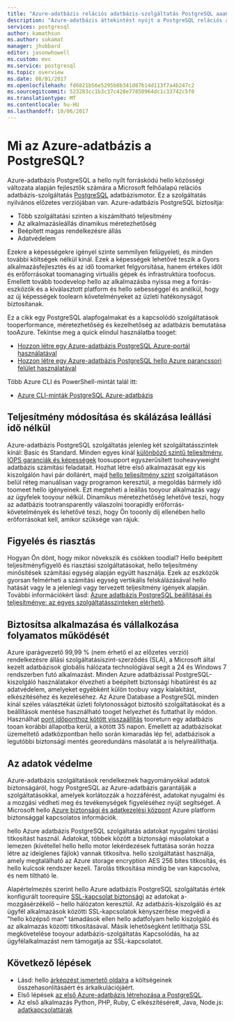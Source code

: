 ```yaml
---
title: "Azure-adatbázis relációs adatbázis-szolgáltatás PostgreSQL aaaOverview |} Microsoft Docs"
description: "Azure-adatbázis áttekintést nyújt a PostgreSQL relációs adatbázis-szolgáltatás."
services: postgresql
author: kamathsun
ms.author: sukamat
manager: jhubbard
editor: jasonwhowell
ms.custom: mvc
ms.service: postgresql
ms.topic: overview
ms.date: 08/01/2017
ms.openlocfilehash: fd6821b56e5295b8b341d87b14d113f7a4b247c2
ms.sourcegitcommit: 523283cc1b3c37c428e77850964dc1c33742c5f0
ms.translationtype: MT
ms.contentlocale: hu-HU
ms.lasthandoff: 10/06/2017
---
```

# <a name="what-is-azure-database-for-postgresql"></a>Mi az Azure-adatbázis a PostgreSQL?

Azure-adatbázis PostgreSQL a hello nyílt forráskódú hello közösségi változata alapján fejlesztők számára a Microsoft felhőalapú relációs adatbázis-szolgáltatás [PostgreSQL](https://www.postgresql.org/) adatbázismotor. Ez a szolgáltatás nyilvános előzetes verziójában van. Azure-adatbázis PostgreSQL biztosítja:
- Több szolgáltatási szinten a kiszámítható teljesítmény
- Az alkalmazásleállás dinamikus méretezhetőség
- Beépített magas rendelkezésre állás
- Adatvédelem

Ezekre a képességekre igényel szinte semmilyen felügyeleti, és minden további költségek nélkül kínál. Ezek a képességek lehetővé teszik a Gyors alkalmazásfejlesztés és az idő toomarket felgyorsítása, hanem értékes időt és erőforrásokat toomanaging virtuális gépek és infrastruktúra toofocus. Emellett tovább toodevelop hello az alkalmazásba nyissa meg a forrás-eszközök és a kiválasztott platform és hello sebességgel és anélkül, hogy az új képességek toolearn követelményeket az üzleti hatékonyságot biztosítanak. 

Ez a cikk egy PostgreSQL alapfogalmakat és a kapcsolódó szolgáltatások tooperformance, méretezhetőség és kezelhetőség az adatbázis bemutatása tooAzure. Tekintse meg a quick elindul használatba tooget:

- [Hozzon létre egy Azure-adatbázis PostgreSQL Azure-portál használatával](quickstart-create-server-database-portal.md)
- [Hozzon létre egy Azure-adatbázis PostgreSQL hello Azure parancssori felület használatával](quickstart-create-server-database-azure-cli.md)

Több Azure CLI és PowerShell-mintát talál itt:

- [Azure CLI-minták PostgreSQL Azure-adatbázis](./sample-scripts-azure-cli.md)

## <a name="adjust-performance-and-scale-without-downtime"></a>Teljesítmény módosítása és skálázása leállási idő nélkül

Azure-adatbázis PostgreSQL szolgáltatás jelenleg két szolgáltatásszintek kínál: Basic és Standard. Minden egyes kínál [különböző szintű teljesítmény, IOPS garanciák és képességek](concepts-service-tiers.md) toosupport egyszerűsített tooheavyweight adatbázis számítási feladatait. Hozhat létre első alkalmazását egy kis kiszolgálón havi pár dollárért, majd [hello teljesítmény szint](scripts/sample-scale-server-up-or-down.md) szolgáltatáson belül réteg manuálisan vagy programon keresztül, a megoldás bármely idő toomeet hello igényeinek. Ezt megteheti a leállás tooyour alkalmazás vagy az ügyfelek tooyour nélkül. Dinamikus méretezhetőség lehetővé teszi, hogy az adatbázis tootransparently válaszolni toorapidly erőforrás-követelmények és lehetővé teszi, hogy Ön tooonly díj ellenében hello erőforrásokat kell, amikor szüksége van rájuk.

## <a name="monitoring-and-alerting"></a>Figyelés és riasztás
Hogyan Ön dönt, hogy mikor növekszik és csökken toodial? Hello beépített teljesítményfigyelő és riasztási szolgáltatásokat, hello teljesítmény minősítések számítási egység alapján együtt használja. Ezek az eszközök gyorsan felmérheti a számítási egység vertikális felskálázásával hello hatását vagy le a jelenlegi vagy tervezett teljesítmény igények alapján. További információkért lásd: [Azure adatbázis PostgreSQL beállításai és teljesítménye: az egyes szolgáltatásszinteken elérhető](./concepts-service-tiers.md).

## <a name="keep-your-app-and-business-running"></a>Biztosítsa alkalmazása és vállalkozása folyamatos működését
Azure iparágvezető 99,99 % (nem érhető el az előzetes verzió) rendelkezésre állási szolgáltatásiszint-szerződés (SLA), a Microsoft által kezelt adatbázisok globális hálózata technológiával segít a 24 és Windows 7 rendszerben futó alkalmazást. Minden Azure adatbázissal PostgreSQL-kiszolgáló használatakor élvezheti a beépített biztonsági hibatűrést és az adatvédelem, amelyeket egyébként külön toobuy vagy kialakítást, elkészítéséhez és kezeléséhez. Az Azure Database a PostgreSQL minden kínál széles választékát üzleti folytonosságot biztosító szolgáltatásokat és a beállítások mentése használható tooget helyezhet és futtathat ily módon. Használhat [pont időponthoz kötött visszaállítás](howto-restore-server-portal.md) tooreturn egy adatbázis tooan korábbi állapotba kerül, a kötött 35 napon. Emellett az adatbázisokat üzemeltető adatközpontban hello során kimaradás lép fel, adatbázisok a legutóbbi biztonsági mentés georedundáns másolatát a is helyreállíthatja.

## <a name="secure-your-data"></a>Az adatok védelme
Azure-adatbázis szolgáltatások rendelkeznek hagyományokkal adatok biztonságáról, hogy PostgreSQL az Azure-adatbázis garantálják a szolgáltatásokkal, amelyek korlátozzák a hozzáférést, adatokat nyugalmi és a mozgási védheti meg és tevékenységek figyeléséhez nyújt segítséget. A Microsoft hello [Azure biztonsági és adatkezelési központ](https://www.microsoft.com/TrustCenter/Security/default.aspx) Azure platform biztonsággal kapcsolatos információk.

hello Azure adatbázis PostgreSQL szolgáltatás adatokat nyugalmi tárolási titkosítást használ. Adatokat, többek között a biztonsági másolatokat a lemezen (kivétellel hello hello motor lekérdezések futtatása során hozza létre az ideiglenes fájlok) vannak titkosítva. hello szolgáltatást használja, amely megtalálható az Azure storage encryption AES 256 bites titkosítás, és hello kulcsok rendszer kezeli. Tárolás titkosítása mindig be van kapcsolva, és nem tiltható le.

Alapértelmezés szerint hello Azure adatbázis PostgreSQL szolgáltatás érték konfigurált toorequire [SSL-kapcsolat biztonsági](./concepts-ssl-connection-security.md) az adatokat a-mozgásérzékelő – hello hálózaton keresztül. Az adatbázis-kiszolgáló és az ügyfél alkalmazások közötti SSL-kapcsolatok kényszerítése megvédi a "hello középső man" támadások ellen hello adatfolyam hello kiszolgáló és az alkalmazás közötti titkosításával.  Másik lehetőségként letilthatja SSL megkövetelése tooyour adatbázis-szolgáltatás Kapcsolódás, ha az ügyfélalkalmazást nem támogatja az SSL-kapcsolatot.

## <a name="next-steps"></a>Következő lépések
- Lásd: hello [árképzést ismertető oldalra](https://azure.microsoft.com/pricing/details/postgresql/) a költségeinek összehasonlításáért és árkalkulációjáért.
- Első lépések [az első Azure-adatbázis létrehozása a PostgreSQL](./quickstart-create-server-database-portal.md).
- Az első alkalmazás Python, PHP, Ruby, C elkészítésére\#, Java, Node.js: [adatkapcsolattárak](./concepts-connection-libraries.md)

